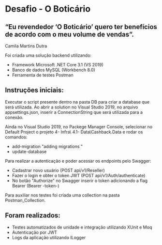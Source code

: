 # Desafio - O Boticário

## “Eu revendedor ‘O Boticário’ quero ter benefícios de acordo com o meu volume de vendas”. 
Camila Martins Dutra

Foi criada uma solução backend utilizando:
* Framework Microsoft .NET Core 3.1 (VS 2019)
* Banco de dados MySQL (Workbench 8.0)
* Ferramenta de testes Postman

## Instruções iniciais:
Executar o script presente dentro na pasta DB para criar a database que será utilizada.
Ao abrir a solution no Visual Studio 2019, no arquivo appsettings.json, inserir a ConnectionString que será utilizada para a conexão.


Ainda no Visual Studio 2019, no Packege Manager Console, selecionar no Default Project o projeto 4- Infra\ 4.1- Data\Cashback.Data e rodar os comandos:
* add-migration "adding migrations " 
* update-database 


Para realizar a autenticação e poder acessar os endpoints pelo Swagger:
* Cadastrar novo usuário (POST api/v1/Reseller)
* Fazer o login e obter o token JWT (POST api/v1/Auth/authenticate)
* No botão "Authorize" no Swagger inserir o token adicionando a flag Bearer (Bearer -token-)


Para auxiliar nos testes foi criada uma collection na pasta Postman_Collection.


## Foram realizados:
* Testes automatizados de unidade e integração utilizando XUnit e Moq
* Autenticação por JWT
* Logs da aplicação utilizando ILogger
